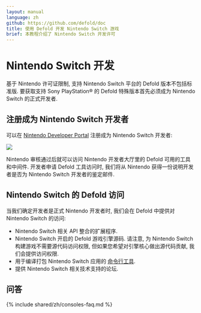 ```yaml
---
layout: manual
language: zh
github: https://github.com/defold/doc
title: 使用 Defold 开发 Nintendo Switch 游戏
brief: 本教程介绍了 Nintendo Switch 开发许可
---
```


# Nintendo Switch 开发

基于 Nintendo 许可证限制, 支持 Nintendo Switch 平台的 Defold 版本不包括标准版. 要获取支持 Sony PlayStation® 的 Defold 特殊版本首先必须成为 Nintendo Switch 的正式开发者.


## 注册成为 Nintendo Switch 开发者

可以在 [Nintendo Developer Portal](https://developer.nintendo.com/register) 注册成为 Nintendo Switch 开发者:

![](/manuals/images/nintendo-switch/register-nintendo.png)

Nintendo 审核通过后就可以访问 Nintendo 开发者大厅里的 Defold 可用的工具和中间件. 开发者申请 Defold 工具访问时, 我们将从 Nintendo 获得一份说明开发者是否为 Nintendo Switch 开发者的鉴定邮件.

## Nintendo Switch 的 Defold 访问

当我们确定开发者是正式 Nintendo 开发者时, 我们会在 Defold 中提供对 Nintendo Switch 的访问:

* Nintendo Switch 相关 API 整合的扩展程序.
* Nintendo Switch 开启的 Defold 游戏引擎源码. 请注意, 为 Nintendo Switch 构建游戏不需要源代码访问权限, 但如果您希望对引擎核心做出源代码贡献, 我们会提供访问权限.
* 用于编译打包 Nintendo Switch 应用的 [命令行工具](/zh/manuals/bob).
* 提供 Nintendo Switch 相关技术支持的论坛.


## 问答
{% include shared/zh/consoles-faq.md %}
